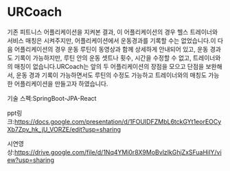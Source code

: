 # URCoach

기존 피트니스 어플리케이션을 지켜본 결과, 이 어플리케이션의 경우 헬스 트레이너와 서비스 매칭은 시켜주지만, 어플리케이션에서 운동경과를 기록할 수는 없었습니다.이 다음 어플리케이션의 경우 운동 루틴이 동영상과 함께 상세하게 안내되어 있고, 운동 경과도 기록이 가능하지만, 루틴 안의 운동 셋트나 횟수, 시간을 수정할 수 없고, 트레이너와의 매칭이 없습니다.URCoach는 앞의 두 어플리케이션의 장점을 모으고 단점을 보완해서, 운동 경과 기록이 가능하면서도 루틴의 수정도 가능하고 트레이너와의 매칭도 가능한 어플리케이션을 만들고자 하였습니다.

기술 스펙:SpringBoot-JPA-React

ppt링크:https://docs.google.com/presentation/d/1FOUIDFZMbL6tckGYt1eorEOCyXb7Zpv_hk_jU_VORZE/edit?usp=sharing

시연영상:https://drive.google.com/file/d/1Nq4YMi0r8X9MoBvlzIkGhjZxSFuaHiIY/view?usp=sharing
